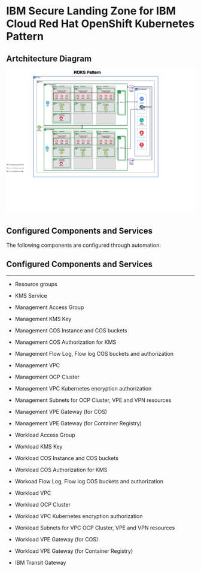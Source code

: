 # IBM Secure Landing Zone for IBM Cloud Red Hat OpenShift Kubernetes Pattern

## Artchitecture Diagram

<img src="../images/patterns/roks-pattern.png">

## Configured Components and Services

The following components are configured through automation:

## Configured Components and Services
---------------------------------------------------------------- 
* Resource groups
* KMS Service
        
* Management Access Group            
* Management KMS Key              
* Management COS Instance and COS buckets 
* Management COS Authorization for KMS   
* Management Flow Log, Flow log COS buckets and authorization 
* Management VPC 
* Management OCP Cluster
* Management VPC Kubernetes encryption authorization 
* Management Subnets for OCP Cluster, VPE and VPN resources
* Management VPE Gateway (for COS) 
* Management VPE Gateway (for Container Registry) 

* Workload Access Group
* Workload KMS Key 
* Workload COS Instance and COS buckets
* Workload COS Authorization for KMS
* Workoad Flow Log, Flow log COS buckets and authorization
* Workload VPC 
* Workload OCP Cluster
* Workload VPC Kubernetes encryption authorization 
* Workload Subnets for VPC OCP Cluster, VPE and VPN resources 
* Workload VPE Gateway (for COS)
* Workload VPE Gateway (for Container Registry)

* IBM Transit Gateway